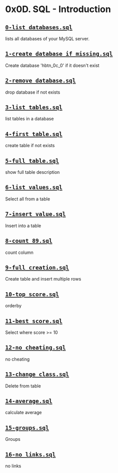 # 0x0D. SQL - Introduction
 

## [`0-list_databases.sql`](0-list_databases.sql)
lists all databases of your MySQL server.

## [`1-create_database_if_missing.sql`](1-create_database_if_missing.sql)
Create database 'hbtn_0c_0' if it doesn\'t exist

## [`2-remove_database.sql`](2-remove_database.sql)
drop database if not exists

## [`3-list_tables.sql`](3-list_tables.sql)
list tables in a database

## [`4-first_table.sql`](4-first_table.sql)
create table if not exists

## [`5-full_table.sql`](5-full_table.sql)
show full table description

## [`6-list_values.sql`](6-list_values.sql)
Select all from a table

## [`7-insert_value.sql`](7-insert_value.sql)
Insert into a table

## [`8-count_89.sql`](8-count_89.sql)
count column

## [`9-full_creation.sql`](9-full_creation.sql)
Create table and insert multiple rows

## [`10-top_score.sql`](10-top_score.sql)
orderby

## [`11-best_score.sql`](11-best_score.sql)
Select where score >= 10

## [`12-no_cheating.sql`](12-no_cheating.sql)
no cheating

## [`13-change_class.sql`](13-change_class.sql)
Delete from table

## [`14-average.sql`](14-average.sql)
calculate average

## [`15-groups.sql`](15-groups.sql)
Groups

## [`16-no_links.sql`](16-no_links.sql)
no links
